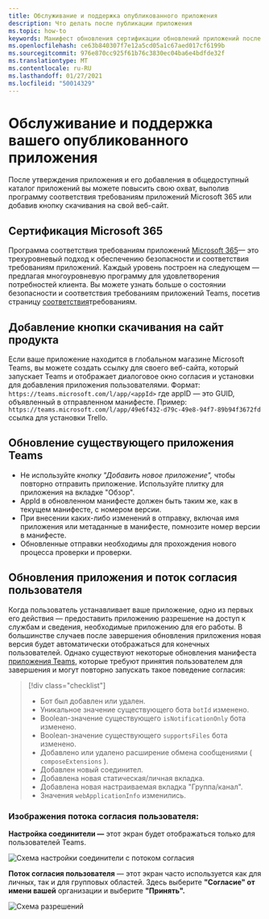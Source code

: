 ```yaml
---
title: Обслуживание и поддержка опубликованного приложения
description: Что делать после публикации приложения
ms.topic: how-to
keywords: Манифест обновления сертификации обновлений приложений после публикации teams
ms.openlocfilehash: ce63b840307f7e12a5cd05a1c67aed017cf6199b
ms.sourcegitcommit: 976e870cc925f61b76c3830ec04ba6e4bdfde32f
ms.translationtype: MT
ms.contentlocale: ru-RU
ms.lasthandoff: 01/27/2021
ms.locfileid: "50014329"
---
```

# <a name="maintain-and-support-your-published-app"></a>Обслуживание и поддержка вашего опубликованного приложения 

После утверждения приложения и его добавления в общедоступный каталог приложений вы можете повысить свою охват, выполив программу соответствия требованиям приложений Microsoft 365 или добавив кнопку скачивания на свой веб-сайт.

## <a name="microsoft-365-certified"></a>Сертификация Microsoft 365

Программа соответствия требованиям приложений [Microsoft 365](./application-certification.md)— это трехуровневый подход к обеспечению безопасности и соответствия требованиям приложений. Каждый уровень построен на следующем — предлагая многоуровневую программу для удовлетворения потребностей клиента. Вы можете узнать больше о состоянии безопасности и соответствия требованиям приложений Teams, посетив страницу [соответствия](https://docs.microsoft.com/microsoft-365-app-certification/teams/teams-apps)требованиям.

## <a name="add-a-download-button-to-your-product-site"></a>Добавление кнопки скачивания на сайт продукта

Если ваше приложение находится в глобальном магазине Microsoft Teams, вы можете создать ссылку для своего веб-сайта, который запускает Teams и отображает диалоговое окно согласия и установки для добавления приложения пользователями.
Формат:  `https://teams.microsoft.com/l/app/<appId>` где appID — это GUID, объявленный в отправленном манифесте.
Пример: `https://teams.microsoft.com/l/app/49e6f432-d79c-49e8-94f7-89b94f3672fd` ссылка для установки Trello.

## <a name="updating-your-existing-teams-app"></a>Обновление существующего приложения Teams

* Не используйте *кнопку "Добавить новое приложение",* чтобы повторно отправить приложение. Используйте плитку для приложения на вкладке "Обзор".
* AppId в обновленном манифесте должен быть таким же, как в текущем манифесте, с номером версии.
* При внесении каких-либо изменений в отправку, включая имя приложения или метаданные в манифесте, помнозите номер версии в манифесте.
* Обновленные отправки необходимы для прохождения нового процесса проверки и проверки.

## <a name="app-updates-and-the-user-consent-flow"></a>Обновления приложения и поток согласия пользователя

Когда пользователь устанавливает ваше приложение, одно из первых его действия — предоставить приложению разрешение на доступ к службам и сведения, необходимые приложению для его работы. В большинстве случаев после завершения обновления приложения новая версия будет автоматически отображаться для конечных пользователей. Однако существуют некоторые обновления манифеста [приложения Teams,](../../../../resources/schema/manifest-schema.md) которые требуют принятия пользователем для завершения и могут повторно запускать такое поведение согласия:

 >[!div class="checklist"]
>
> * Бот был добавлен или удален.
> * Уникальное значение существующего бота `botId` изменено.
> * Boolean-значение существующего `isNotificationOnly` бота изменено.
> * Boolean-значение существующего `supportsFiles` бота изменено.
> * Добавлено или удалено расширение обмена сообщениями ( `composeExtensions` ).
> * Добавлен новый соединител.
> * Добавлена новая статическая/личная вкладка.
> * Добавлена новая настраиваемая вкладка "Группа/канал".
> * Значения `webApplicationInfo` изменились.
>

### <a name="images-of-user-consent-flow"></a>Изображения потока согласия пользователя:

**Настройка соединители —** этот экран будет отображаться только для пользователей Teams.

![Схема настройки соединители с потоком согласия](../../../../assets/images/connector-teams-consentflow.png)

**Поток согласия пользователя** — этот экран часто используется как для личных, так и для групповых областей. Здесь выберите **"Согласие" от имени вашей** организации и выберите **"Принять".**

![Схема разрешений](../../../../assets/images/user-consent-flow.png)
